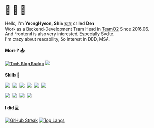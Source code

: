 # 👊 👀 👊 

Hello, I'm **YeongHyeon, Shin** 🇰🇷 called **Den**  
Work as a Backend-Development Team Head in [TeamO2](http://teamo2.kr) Since 2016.06.  
And Frontend is also very interested. Especially Svelte.  
I'm crazy about readability, So interest in DDD, MSA.

#### More ? 📤	
[![Tech Blog Badge](https://img.shields.io/badge/dev-blog-lightgrey?style=flat-square)](https://www.shinyeonghyeon.co.kr)
[<img src="https://img.shields.io/badge/Gmail-EA4335?style=flat-square&logo=Gmail&logoColor=white"/>](mailto:den.shin.dev@gmail.com)

#### Skills 👤

<img src="https://img.shields.io/badge/NestJS-E0234E?style=flat-square&logo=NestJS&logoColor=white"/>&nbsp;
<img src="https://img.shields.io/badge/TypeScript-3178C6?style=flat-square&logo=TypeScript&logoColor=white"/>&nbsp;
<img src="https://img.shields.io/badge/Go-00ADD8?style=flat-square&logo=Go&logoColor=white"/>&nbsp;
<img src="https://img.shields.io/badge/PHP-777BB4?style=flat-square&logo=PHP&logoColor=white"/>&nbsp;
<img src="https://img.shields.io/badge/React-61DAFB?style=flat-square&logo=React&logoColor=white"/>&nbsp;
<img src="https://img.shields.io/badge/Svelte-FF3E00?style=flat-square&logo=Svelte&logoColor=white"/>&nbsp;

<img src="https://img.shields.io/badge/MySQL-4479A1?style=flat-square&logo=MySQL&logoColor=white"/>&nbsp;
<img src="https://img.shields.io/badge/PostgreSQL-4169E1?style=flat-square&logo=PostgreSQL&logoColor=white"/>&nbsp;
<img src="https://img.shields.io/badge/GraphQL-E10098?style=flat-square&logo=GraphQL&logoColor=white"/>&nbsp;
<img src="https://img.shields.io/badge/Docker-2496ED?style=flat-square&logo=Docker&logoColor=white"/>&nbsp;

#### I did 💻
[![GitHub Streak](https://streak-stats.demolab.com?user=shinYeongHyeon&theme=onedark&border_radius=10&date_format=y.%20m.%20d&hide_border=true&background=23272D)](https://git.io/streak-stats)
[![Top Langs](https://github-readme-stats.vercel.app/api/top-langs/?username=shinYeongHyeon&hide=html,css&layout=compact&langs_count=8&exclude_repo=shinYeongHyeon.github.io&theme=onedark&hide_border=true&bg_color=23272D)](https://github.com/anuraghazra/github-readme-stats)  
